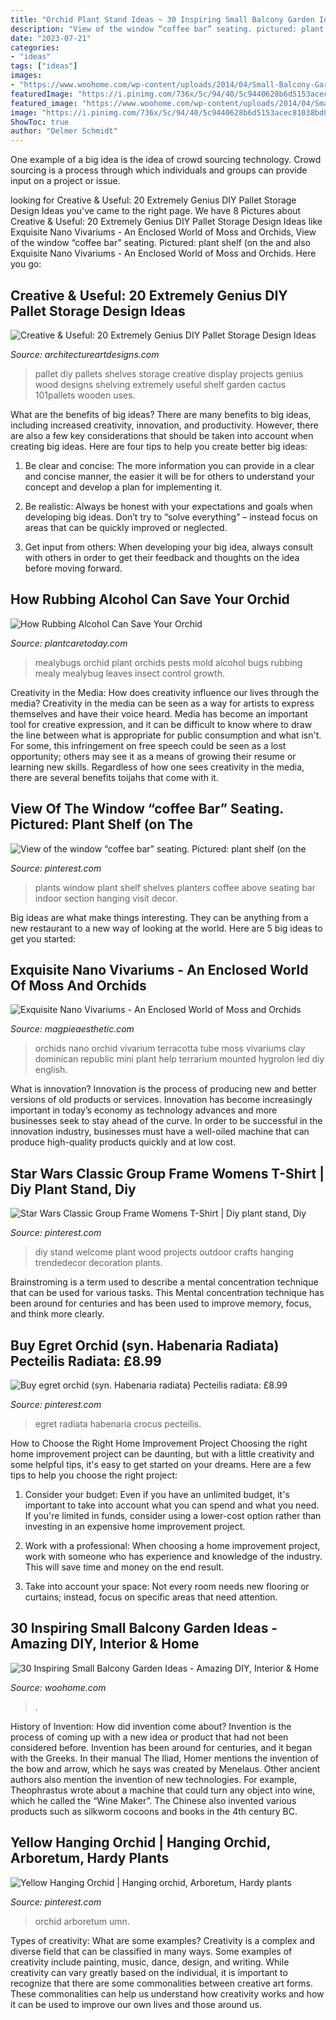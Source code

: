 ```yaml
---
title: "Orchid Plant Stand Ideas ~ 30 Inspiring Small Balcony Garden Ideas"
description: "View of the window “coffee bar” seating. pictured: plant shelf (on the"
date: "2023-07-21"
categories:
- "ideas"
tags: ["ideas"]
images:
- "https://www.woohome.com/wp-content/uploads/2014/04/Small-Balcony-Garden-ideas-19.jpg"
featuredImage: "https://i.pinimg.com/736x/5c/94/40/5c9440628b6d5153acec81038bd86a86.jpg"
featured_image: "https://www.woohome.com/wp-content/uploads/2014/04/Small-Balcony-Garden-ideas-19.jpg"
image: "https://i.pinimg.com/736x/5c/94/40/5c9440628b6d5153acec81038bd86a86.jpg"
ShowToc: true
author: "Delmer Schmidt"
---
```



One example of a big idea is the idea of crowd sourcing technology. Crowd sourcing is a process through which individuals and groups can provide input on a project or issue.

	

		
looking for Creative &amp; Useful: 20 Extremely Genius DIY Pallet Storage Design Ideas you've came to the right page. We have 8 Pictures about Creative &amp; Useful: 20 Extremely Genius DIY Pallet Storage Design Ideas like Exquisite Nano Vivariums - An Enclosed World of Moss and Orchids, View of the window “coffee bar” seating. Pictured: plant shelf (on the and also Exquisite Nano Vivariums - An Enclosed World of Moss and Orchids. Here you go:
		
    
## Creative &amp; Useful: 20 Extremely Genius DIY Pallet Storage Design Ideas

<img loading=lazy src="https://www.architectureartdesigns.com/wp-content/uploads/2014/12/1814-630x839.jpg" onerror="this.onerror=null;this.src='https://tse4.mm.bing.net/th?id=OIP.TS8wga1sgK0F6RrwdSjuyAHaJ3&amp;pid=15.1';" alt="Creative &amp; Useful: 20 Extremely Genius DIY Pallet Storage Design Ideas">

_Source: architectureartdesigns.com_

>pallet diy pallets shelves storage creative display projects genius wood designs shelving extremely useful shelf garden cactus 101pallets wooden uses. 

	

What are the benefits of big ideas?
There are many benefits to big ideas, including increased creativity, innovation, and productivity. However, there are also a few key considerations that should be taken into account when creating big ideas. Here are four tips to help you create better big ideas:
1. Be clear and concise: The more information you can provide in a clear and concise manner, the easier it will be for others to understand your concept and develop a plan for implementing it.

2. Be realistic: Always be honest with your expectations and goals when developing big ideas. Don’t try to “solve everything” – instead focus on areas that can be quickly improved or neglected.

3. Get input from others: When developing your big idea, always consult with others in order to get their feedback and thoughts on the idea before moving forward.

    
## How Rubbing Alcohol Can Save Your Orchid

<img loading=lazy src="https://plantcaretoday.com/wp-content/uploads/alcohol-orchid.jpg" onerror="this.onerror=null;this.src='https://tse3.mm.bing.net/th?id=OIP.0UCRX18TRNCvBHbriP-vCAAAAA&amp;pid=15.1';" alt="How Rubbing Alcohol Can Save Your Orchid">

_Source: plantcaretoday.com_

>mealybugs orchid plant orchids pests mold alcohol bugs rubbing mealy mealybug leaves insect control growth. 

	

Creativity in the Media: How does creativity influence our lives through the media?
Creativity in the media can be seen as a way for artists to express themselves and have their voice heard. Media has become an important tool for creative expression, and it can be difficult to know where to draw the line between what is appropriate for public consumption and what isn't. For some, this infringement on free speech could be seen as a lost opportunity; others may see it as a means of growing their resume or learning new skills. Regardless of how one sees creativity in the media, there are several benefits toijahs that come with it.

    
## View Of The Window “coffee Bar” Seating. Pictured: Plant Shelf (on The

<img loading=lazy src="https://i.pinimg.com/736x/c1/d9/10/c1d910793ab05723dea33f78706e2312.jpg" onerror="this.onerror=null;this.src='https://tse3.mm.bing.net/th?id=OIP.b8uNPxW1dFgK76CkEk8mNwHaLD&amp;pid=15.1';" alt="View of the window “coffee bar” seating. Pictured: plant shelf (on the">

_Source: pinterest.com_

>plants window plant shelf shelves planters coffee above seating bar indoor section hanging visit decor. 

	

Big ideas are what make things interesting. They can be anything from a new restaurant to a new way of looking at the world. Here are 5 big ideas to get you started: 

    
## Exquisite Nano Vivariums - An Enclosed World Of Moss And Orchids

<img loading=lazy src="https://magpieaesthetic.com/wp-content/uploads/2012/10/3206839036_7b31308939_o.jpg" onerror="this.onerror=null;this.src='https://tse1.mm.bing.net/th?id=OIP.vnTj7fs1Rqq24ffaHgOlqAHaD4&amp;pid=15.1';" alt="Exquisite Nano Vivariums - An Enclosed World of Moss and Orchids">

_Source: magpieaesthetic.com_

>orchids nano orchid vivarium terracotta tube moss vivariums clay dominican republic mini plant help terrarium mounted hygrolon led diy english. 

	

What is innovation?
Innovation is the process of producing new and better versions of old products or services. Innovation has become increasingly important in today’s economy as technology advances and more businesses seek to stay ahead of the curve. In order to be successful in the innovation industry, businesses must have a well-oiled machine that can produce high-quality products quickly and at low cost.

    
## Star Wars Classic Group Frame Womens T-Shirt | Diy Plant Stand, Diy

<img loading=lazy src="https://i.pinimg.com/736x/de/4d/ae/de4dae3215c9fa14fda3ddbbe9aae21c.jpg" onerror="this.onerror=null;this.src='https://tse3.mm.bing.net/th?id=OIP.u0sjmVQfJtD1BwNw3MtmkgHaJ4&amp;pid=15.1';" alt="Star Wars Classic Group Frame Womens T-Shirt | Diy plant stand, Diy">

_Source: pinterest.com_

>diy stand welcome plant wood projects outdoor crafts hanging trendedecor decoration plants. 

	

Brainstroming is a term used to describe a mental concentration technique that can be used for various tasks. This Mental concentration technique has been around for centuries and has been used to improve memory, focus, and think more clearly.

    
## Buy Egret Orchid (syn. Habenaria Radiata) Pecteilis Radiata: £8.99

<img loading=lazy src="https://i.pinimg.com/736x/71/70/d3/7170d369bb32af050c7abdbd46e7f937.jpg" onerror="this.onerror=null;this.src='https://tse4.mm.bing.net/th?id=OIP.T4vTFJ9yWUJQ9JRyTyJ5vwHaHa&amp;pid=15.1';" alt="Buy egret orchid (syn. Habenaria radiata) Pecteilis radiata: £8.99">

_Source: pinterest.com_

>egret radiata habenaria crocus pecteilis. 

	

How to Choose the Right Home Improvement Project
Choosing the right home improvement project can be daunting, but with a little creativity and some helpful tips, it's easy to get started on your dreams. Here are a few tips to help you choose the right project:
1. Consider your budget: Even if you have an unlimited budget, it's important to take into account what you can spend and what you need. If you're limited in funds, consider using a lower-cost option rather than investing in an expensive home improvement project.

2. Work with a professional: When choosing a home improvement project, work with someone who has experience and knowledge of the industry. This will save time and money on the end result.

3. Take into account your space: Not every room needs new flooring or curtains; instead, focus on specific areas that need attention.

    
## 30 Inspiring Small Balcony Garden Ideas - Amazing DIY, Interior &amp; Home

<img loading=lazy src="https://www.woohome.com/wp-content/uploads/2014/04/Small-Balcony-Garden-ideas-19.jpg" onerror="this.onerror=null;this.src='https://tse4.mm.bing.net/th?id=OIP.gxBZdJZQoXMum3cAix7DwwHaJs&amp;pid=15.1';" alt="30 Inspiring Small Balcony Garden Ideas - Amazing DIY, Interior &amp; Home">

_Source: woohome.com_

>. 

	

History of Invention: How did invention come about?
Invention is the process of coming up with a new idea or product that had not been considered before. Invention has been around for centuries, and it began with the Greeks. In their manual The Iliad, Homer mentions the invention of the bow and arrow, which he says was created by Menelaus. Other ancient authors also mention the invention of new technologies. For example, Theophrastus wrote about a machine that could turn any object into wine, which he called the “Wine Maker”. The Chinese also invented various products such as silkworm cocoons and books in the 4th century BC.

    
## Yellow Hanging Orchid | Hanging Orchid, Arboretum, Hardy Plants

<img loading=lazy src="https://i.pinimg.com/736x/5c/94/40/5c9440628b6d5153acec81038bd86a86.jpg" onerror="this.onerror=null;this.src='https://tse4.mm.bing.net/th?id=OIP.sbffohapN4ODxux_mfOjcAHaLJ&amp;pid=15.1';" alt="Yellow Hanging Orchid | Hanging orchid, Arboretum, Hardy plants">

_Source: pinterest.com_

>orchid arboretum umn. 

	

Types of creativity: What are some examples?
Creativity is a complex and diverse field that can be classified in many ways. Some examples of creativity include painting, music, dance, design, and writing. While creativity can vary greatly based on the individual, it is important to recognize that there are some commonalities between creative art forms. These commonalities can help us understand how creativity works and how it can be used to improve our own lives and those around us.

